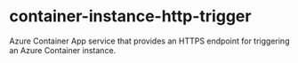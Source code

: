 # container-instance-http-trigger
Azure Container App service that provides an HTTPS endpoint for triggering an Azure Container instance.
